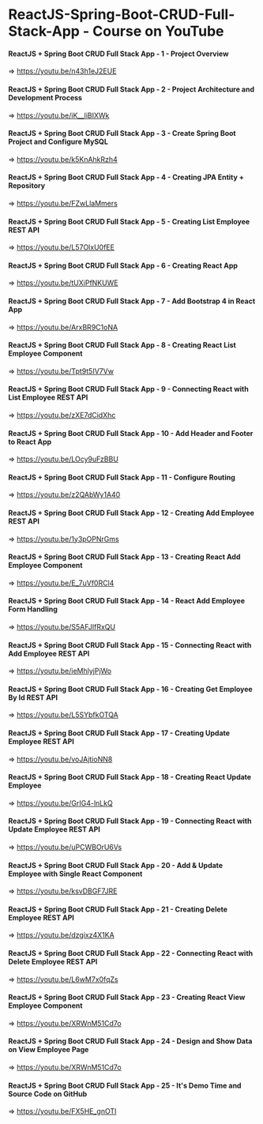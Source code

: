 # ReactJS-Spring-Boot-CRUD-Full-Stack-App - Course on YouTube

#### ReactJS + Spring Boot CRUD Full Stack App - 1 - Project Overview

=> https://youtu.be/n43h1eJ2EUE

#### ReactJS + Spring Boot CRUD Full Stack App - 2 - Project Architecture and Development Process

=> https://youtu.be/iK__liBIXWk

#### ReactJS + Spring Boot CRUD Full Stack App - 3 - Create Spring Boot Project and Configure MySQL

=> https://youtu.be/k5KnAhkRzh4

#### ReactJS + Spring Boot CRUD Full Stack App - 4 - Creating JPA Entity + Repository

=> https://youtu.be/FZwLlaMmers

#### ReactJS + Spring Boot CRUD Full Stack App - 5 - Creating List Employee REST API

=> https://youtu.be/L57OlxU0fEE

#### ReactJS + Spring Boot CRUD Full Stack App - 6 - Creating React App

=> https://youtu.be/tUXiPfNKUWE

#### ReactJS + Spring Boot CRUD Full Stack App - 7 - Add Bootstrap 4 in React App

=> https://youtu.be/ArxBR9C1oNA

#### ReactJS + Spring Boot CRUD Full Stack App - 8 - Creating React List Employee Component

=> https://youtu.be/Tpt9t5IV7Vw

#### ReactJS + Spring Boot CRUD Full Stack App - 9 - Connecting React with List Employee REST API

=> https://youtu.be/zXE7dCidXhc

#### ReactJS + Spring Boot CRUD Full Stack App - 10 - Add Header and Footer to React App

=> https://youtu.be/LOcy9uFzBBU

#### ReactJS + Spring Boot CRUD Full Stack App - 11 - Configure Routing

=> https://youtu.be/z2QAbWy1A40

#### ReactJS + Spring Boot CRUD Full Stack App - 12 - Creating Add Employee REST API

=> https://youtu.be/1y3pOPNrGms

#### ReactJS + Spring Boot CRUD Full Stack App - 13 - Creating React Add Employee Component

=> https://youtu.be/E_7uVf0RCl4

#### ReactJS + Spring Boot CRUD Full Stack App - 14 - React Add Employee Form Handling

=> https://youtu.be/S5AFJIfRxQU

#### ReactJS + Spring Boot CRUD Full Stack App - 15 - Connecting React with Add Employee REST API

=> https://youtu.be/ieMhlyjPjWo

#### ReactJS + Spring Boot CRUD Full Stack App - 16 - Creating Get Employee By Id REST API

=> https://youtu.be/L5SYbfkOTQA

#### ReactJS + Spring Boot CRUD Full Stack App - 17 - Creating Update Employee REST API

=> https://youtu.be/voJAjtioNN8

#### ReactJS + Spring Boot CRUD Full Stack App - 18 - Creating React Update Employee

=> https://youtu.be/GrIG4-lnLkQ

#### ReactJS + Spring Boot CRUD Full Stack App - 19 - Connecting React with Update Employee REST API

=> https://youtu.be/uPCWBOrU6Vs

#### ReactJS + Spring Boot CRUD Full Stack App - 20 - Add & Update Employee with Single React Component

=> https://youtu.be/ksvDBGF7JRE

#### ReactJS + Spring Boot CRUD Full Stack App - 21 - Creating Delete Employee REST API

=> https://youtu.be/dzgixz4X1KA

#### ReactJS + Spring Boot CRUD Full Stack App - 22 - Connecting React with Delete Employee REST API

=> https://youtu.be/L6wM7x0fqZs

#### ReactJS + Spring Boot CRUD Full Stack App - 23 - Creating React View Employee Component

=> https://youtu.be/XRWnM51Cd7o

#### ReactJS + Spring Boot CRUD Full Stack App - 24 - Design and Show Data on View Employee Page

=> https://youtu.be/XRWnM51Cd7o

#### ReactJS + Spring Boot CRUD Full Stack App - 25 - It's Demo Time and Source Code on GitHub

=> https://youtu.be/FX5HE_gnOTI
